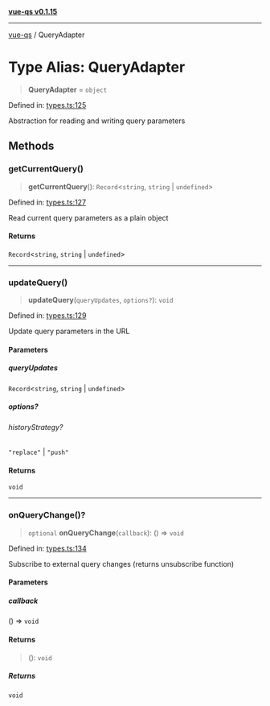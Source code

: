 [**vue-qs v0.1.15**](../README.md)

***

[vue-qs](../README.md) / QueryAdapter

# Type Alias: QueryAdapter

> **QueryAdapter** = `object`

Defined in: [types.ts:125](https://github.com/iamsomraj/vue-qs/blob/c6723d94881f5a2550faa61b4e51be4507991c23/src/types.ts#L125)

Abstraction for reading and writing query parameters

## Methods

### getCurrentQuery()

> **getCurrentQuery**(): `Record`\<`string`, `string` \| `undefined`\>

Defined in: [types.ts:127](https://github.com/iamsomraj/vue-qs/blob/c6723d94881f5a2550faa61b4e51be4507991c23/src/types.ts#L127)

Read current query parameters as a plain object

#### Returns

`Record`\<`string`, `string` \| `undefined`\>

***

### updateQuery()

> **updateQuery**(`queryUpdates`, `options?`): `void`

Defined in: [types.ts:129](https://github.com/iamsomraj/vue-qs/blob/c6723d94881f5a2550faa61b4e51be4507991c23/src/types.ts#L129)

Update query parameters in the URL

#### Parameters

##### queryUpdates

`Record`\<`string`, `string` \| `undefined`\>

##### options?

###### historyStrategy?

`"replace"` \| `"push"`

#### Returns

`void`

***

### onQueryChange()?

> `optional` **onQueryChange**(`callback`): () => `void`

Defined in: [types.ts:134](https://github.com/iamsomraj/vue-qs/blob/c6723d94881f5a2550faa61b4e51be4507991c23/src/types.ts#L134)

Subscribe to external query changes (returns unsubscribe function)

#### Parameters

##### callback

() => `void`

#### Returns

> (): `void`

##### Returns

`void`
